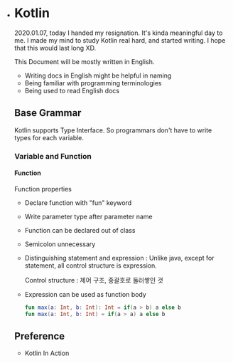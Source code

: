 + # Kotlin

  2020.01.07, today I handed my resignation. It's kinda meaningful day to me. I made my mind to study Kotlin real hard, and started writing. I hope that this would last long XD. 
  
  
  
  This Document will be mostly written in English.
  
  + Writing docs in English might be helpful in naming
  + Being familiar with programming terminologies
  + Being used to read English docs 
  
  ## Base Grammar
  
  Kotlin supports Type Interface. So programmars don't have to write types for each variable.
  
  ### Variable and Function
  
  #### Function
  
  Function properties
  
  + Declare function with "fun" keyword
  
  + Write parameter type after parameter name
  
  + Function can be declared out of class
  
  + Semicolon unnecessary
  
  + Distinguishing statement and expression : Unlike java, except for statement, all control structure is expression.
  
    Control structure : 제어 구조, 중괄호로 둘러쌓인 것
  
  + Expression can be used as function body
  
    ```kotlin
    fun max(a: Int, b: Int): Int = if(a > b) a else b
    fun max(a: Int, b: Int) = if(a > a) a else b
    ```
  
    
  
  ## Preference
  
  + Kotlin In Action 
  
    